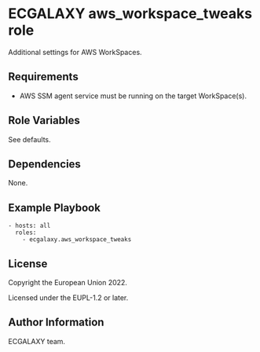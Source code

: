 ECGALAXY aws_workspace_tweaks role
==================================

Additional settings for AWS WorkSpaces.

Requirements
------------

* AWS SSM agent service must be running on the target WorkSpace(s).

Role Variables
--------------

See defaults.

Dependencies
------------

None.

Example Playbook
----------------

    - hosts: all
      roles:
        - ecgalaxy.aws_workspace_tweaks

License
-------

Copyright the European Union 2022.

Licensed under the EUPL-1.2 or later.

Author Information
------------------

ECGALAXY team.
